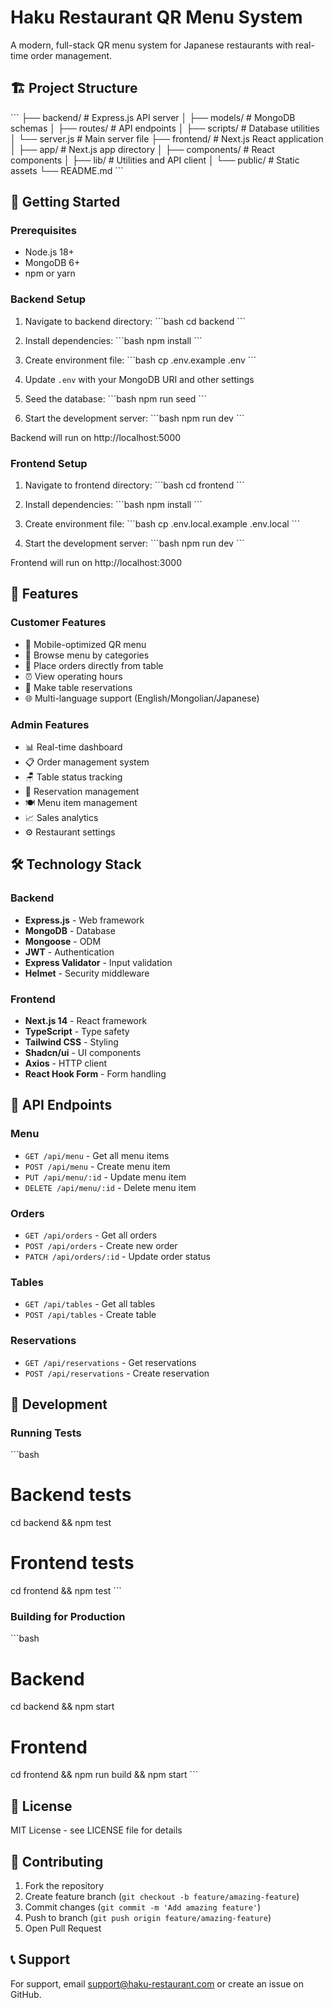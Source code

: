 # Haku Restaurant QR Menu System

A modern, full-stack QR menu system for Japanese restaurants with real-time order management.

## 🏗️ Project Structure

\`\`\`
├── backend/ # Express.js API server
│ ├── models/ # MongoDB schemas
│ ├── routes/ # API endpoints
│ ├── scripts/ # Database utilities
│ └── server.js # Main server file
├── frontend/ # Next.js React application
│ ├── app/ # Next.js app directory
│ ├── components/ # React components
│ ├── lib/ # Utilities and API client
│ └── public/ # Static assets
└── README.md
\`\`\`

## 🚀 Getting Started

### Prerequisites

- Node.js 18+
- MongoDB 6+
- npm or yarn

### Backend Setup

1. Navigate to backend directory:
   \`\`\`bash
   cd backend
   \`\`\`

2. Install dependencies:
   \`\`\`bash
   npm install
   \`\`\`

3. Create environment file:
   \`\`\`bash
   cp .env.example .env
   \`\`\`

4. Update `.env` with your MongoDB URI and other settings

5. Seed the database:
   \`\`\`bash
   npm run seed
   \`\`\`

6. Start the development server:
   \`\`\`bash
   npm run dev
   \`\`\`

Backend will run on http://localhost:5000

### Frontend Setup

1. Navigate to frontend directory:
   \`\`\`bash
   cd frontend
   \`\`\`

2. Install dependencies:
   \`\`\`bash
   npm install
   \`\`\`

3. Create environment file:
   \`\`\`bash
   cp .env.local.example .env.local
   \`\`\`

4. Start the development server:
   \`\`\`bash
   npm run dev
   \`\`\`

Frontend will run on http://localhost:3000

## 📱 Features

### Customer Features

- 📱 Mobile-optimized QR menu
- 🍜 Browse menu by categories
- 🛒 Place orders directly from table
- ⏰ View operating hours
- 📅 Make table reservations
- 🌐 Multi-language support (English/Mongolian/Japanese)

### Admin Features

- 📊 Real-time dashboard
- 📋 Order management system
- 🪑 Table status tracking
- 📅 Reservation management
- 🍽️ Menu item management
- 📈 Sales analytics
- ⚙️ Restaurant settings

## 🛠️ Technology Stack

### Backend

- **Express.js** - Web framework
- **MongoDB** - Database
- **Mongoose** - ODM
- **JWT** - Authentication
- **Express Validator** - Input validation
- **Helmet** - Security middleware

### Frontend

- **Next.js 14** - React framework
- **TypeScript** - Type safety
- **Tailwind CSS** - Styling
- **Shadcn/ui** - UI components
- **Axios** - HTTP client
- **React Hook Form** - Form handling

## 📡 API Endpoints

### Menu

- `GET /api/menu` - Get all menu items
- `POST /api/menu` - Create menu item
- `PUT /api/menu/:id` - Update menu item
- `DELETE /api/menu/:id` - Delete menu item

### Orders

- `GET /api/orders` - Get all orders
- `POST /api/orders` - Create new order
- `PATCH /api/orders/:id` - Update order status

### Tables

- `GET /api/tables` - Get all tables
- `POST /api/tables` - Create table

### Reservations

- `GET /api/reservations` - Get reservations
- `POST /api/reservations` - Create reservation

## 🔧 Development

### Running Tests

\`\`\`bash

# Backend tests

cd backend && npm test

# Frontend tests

cd frontend && npm test
\`\`\`

### Building for Production

\`\`\`bash

# Backend

cd backend && npm start

# Frontend

cd frontend && npm run build && npm start
\`\`\`

## 📄 License

MIT License - see LICENSE file for details

## 🤝 Contributing

1. Fork the repository
2. Create feature branch (`git checkout -b feature/amazing-feature`)
3. Commit changes (`git commit -m 'Add amazing feature'`)
4. Push to branch (`git push origin feature/amazing-feature`)
5. Open Pull Request

## 📞 Support

For support, email support@haku-restaurant.com or create an issue on GitHub.
